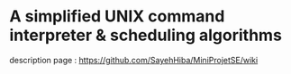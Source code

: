 # A simplified UNIX command interpreter & scheduling algorithms

description page : https://github.com/SayehHiba/MiniProjetSE/wiki
